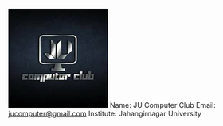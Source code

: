 ![Image](Images/jucomputerclub.png)
Name: JU Computer Club
Email: jucomputer@gmail.com
Institute: Jahangirnagar University
